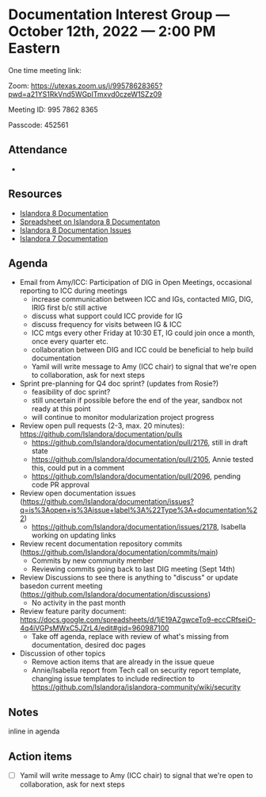 # Documentation Interest Group — October 12th, 2022 — 2:00 PM Eastern

One time meeting link:

Zoom: https://utexas.zoom.us/j/99578628365?pwd=a21YS1RkVnd5WGpITmxvd0czeW1SZz09

Meeting ID: 995 7862 8365 

Passcode: 452561

## Attendance

* 
  
## Resources
* [Islandora 8 Documentation](https://islandora.github.io/documentation/)
* [Spreadsheet on Islandora 8 Documentaton](https://docs.google.com/spreadsheets/d/1E-kRw9xE60CKK0qL1-phzeVKjEZu3qBKZ9d3LH1hDEE/edit?usp=sharing)
* [Islandora 8 Documentation Issues](https://github.com/Islandora/documentation/issues?q=is%3Aopen+is%3Aissue+label%3A%22Type%3A+documentation%22)
* [Islandora 7 Documentation](https://wiki.lyrasis.org/display/ISLANDORA/Start)

## Agenda
- Email from Amy/ICC: Participation of DIG in Open Meetings, occasional reporting to ICC during meetings
    - increase communication between ICC and IGs, contacted MIG, DIG, IRIG first b/c still active
    - discuss what support could ICC provide for IG
    - discuss frequency for visits between IG & ICC
    - ICC mtgs every other Friday at 10:30 ET, IG could join once a month, once every quarter etc.
    - collaboration between DIG and ICC could be beneficial to help build documentation
    - Yamil will write message to Amy (ICC chair) to signal that we're open to collaboration, ask for next steps
- Sprint pre-planning for Q4 doc sprint? (updates from Rosie?)
    - feasibility of doc sprint?
    - still uncertain if possible before the end of the year, sandbox not ready at this point
    - will continue to monitor modularization project progress
- Review open pull requests (2-3, max. 20 minutes): https://github.com/Islandora/documentation/pulls
    - https://github.com/Islandora/documentation/pull/2176, still in draft state
    - https://github.com/Islandora/documentation/pull/2105, Annie tested this, could put in a comment
    - https://github.com/Islandora/documentation/pull/2096, pending code PR approval
- Review open documentation issues (https://github.com/Islandora/documentation/issues?q=is%3Aopen+is%3Aissue+label%3A%22Type%3A+documentation%22)
    - https://github.com/Islandora/documentation/issues/2178, Isabella working on updating links
- Review recent documentation repository commits (https://github.com/Islandora/documentation/commits/main)
    - Commits by new community member
    - Reviewing commits going back to last DIG meeting (Sept 14th)
- Review Discussions to see there is anything to "discuss" or update basedon current meeting (https://github.com/Islandora/documentation/discussions)
    - No activity in the past month
- Review feature parity document: https://docs.google.com/spreadsheets/d/1jE19AZgwceTo9-eccCRfseiO-4q4iVGPsMWxC5JZrL4/edit#gid=960987100
    - Take off agenda, replace with review of what's missing from documentation, desired doc pages
- Discussion of other topics
    - Remove action items that are already in the issue queue
    - Annie/Isabella report from Tech call on security report template, changing issue templates to include redirection to https://github.com/Islandora/islandora-community/wiki/security

## Notes
inline in agenda

## Action items
- [ ] Yamil will write message to Amy (ICC chair) to signal that we're open to collaboration, ask for next steps
